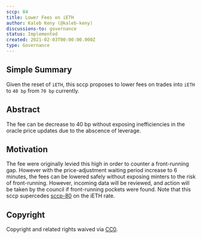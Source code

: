 ```yaml
---
sccp: 84
title: Lower Fees on iETH
author: Kaleb Keny (@kaleb-keny)
discussions-to: governance
status: Implemented
created: 2021-02-03T00:00:00.000Z
type: Governance
---
```


<!--You can leave these HTML comments in your merged SCCP and delete the visible duplicate text guides, they will not appear and may be helpful to refer to if you edit it again. This is the suggested template for new SCCPs. Note that an SCCP number will be assigned by an editor. When opening a pull request to submit your SCCP, please use an abbreviated title in the filename, `sccp-draft_title_abbrev.md`. The title should be 44 characters or less.-->

## Simple Summary

<!--"If you can't explain it simply, you don't understand it well enough." Provide a simplified and layman-accessible explanation of the SCCP.-->

Given the reset of `iETH`, this sccp proposes to lower fees on trades into `iETH` to `40 bp` from `70 bp` currently.

## Abstract

<!--A short (~200 word) description of the variable change proposed.-->

The fee can be decrease to 40 bp without exposing inefficiencies in the oracle price updates due to the abscence of leverage.

## Motivation

<!--The motivation is critical for SCCPs that want to update variables within Synthetix. It should clearly explain why the existing variable is not incentive aligned. SCCP submissions without sufficient motivation may be rejected outright.-->

The fee were originally levied this high in order to counter a front-running gap. However with the price-adjustment waiting period increase to 6 minutes, the fees can be lowered safely without exposing minters to the risk of front-running.
However, incoming data will be reviewed, and action will be taken by the council if front-running pockets were found.
Note that this sccp supercedes [sccp-80](https://sips.synthetix.io/SCCP/sccp-80) on the iETH rate.

## Copyright

Copyright and related rights waived via [CC0](https://creativecommons.org/publicdomain/zero/1.0/).
